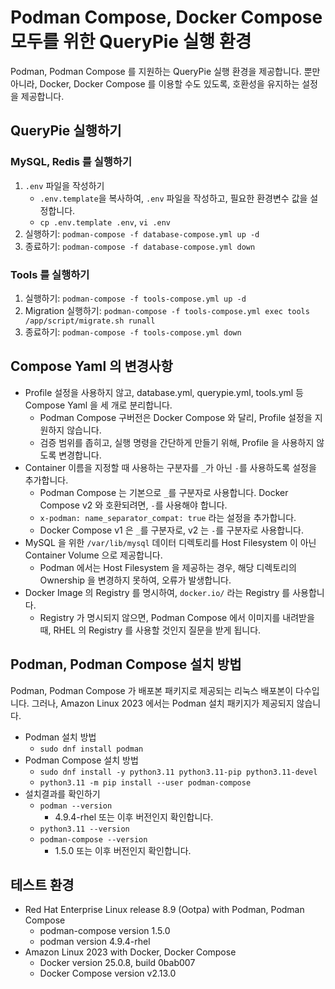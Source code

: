 # Podman Compose, Docker Compose 모두를 위한 QueryPie 실행 환경

Podman, Podman Compose 를 지원하는 QueryPie 실행 환경을 제공합니다.
뿐만 아니라, Docker, Docker Compose 를 이용할 수도 있도록, 호환성을 유지하는 설정을 제공합니다.

## QueryPie 실행하기

### MySQL, Redis 를 실행하기

1. `.env` 파일을 작성하기
    - `.env.template`을 복사하여, `.env` 파일을 작성하고, 필요한 환경변수 값을 설정합니다.
    - `cp .env.template .env`, `vi .env`
2. 실행하기: `podman-compose -f database-compose.yml up -d`
3. 종료하기: `podman-compose -f database-compose.yml down`

### Tools 를 실행하기

1. 실행하기: `podman-compose -f tools-compose.yml up -d`
2. Migration 실행하기: `podman-compose -f tools-compose.yml exec tools /app/script/migrate.sh runall`
3. 종료하기: `podman-compose -f tools-compose.yml down`

## Compose Yaml 의 변경사항

- Profile 설정을 사용하지 않고, database.yml, querypie.yml, tools.yml 등 Compose Yaml 을 세 개로 분리합니다.
  - Podman Compose 구버전은 Docker Compose 와 달리, Profile 설정을 지원하지 않습니다.
  - 검증 범위를 좁히고, 실행 명령을 간단하게 만들기 위해, Profile 을 사용하지 않도록 변경합니다.
- Container 이름을 지정할 때 사용하는 구분자를 `_`가 아닌 `-`를 사용하도록 설정을 추가합니다.
  - Podman Compose 는 기본으로 `_`를 구분자로 사용합니다. Docker Compose v2 와 호환되려면, `-`를 사용해야 합니다.
  - `x-podman: name_separator_compat: true` 라는 설정을 추가합니다.
  - Docker Compose v1 은 `_`를 구분자로, v2 는 `-`를 구분자로 사용합니다.
- MySQL 을 위한 `/var/lib/mysql` 데이터 디렉토리를 Host Filesystem 이 아닌 Container Volume 으로 제공합니다.
  - Podman 에서는 Host Filesystem 을 제공하는 경우, 해당 디렉토리의 Ownership 을 변경하지 못하여, 오류가 발생합니다.
- Docker Image 의 Registry 를 명시하여, `docker.io/` 라는 Registry 를 사용합니다.
  - Registry 가 명시되지 않으면, Podman Compose 에서 이미지를 내려받을 때, RHEL 의 Registry 를 사용할 것인지 질문을 받게 됩니다.

## Podman, Podman Compose 설치 방법

Podman, Podman Compose 가 배포본 패키지로 제공되는 리눅스 배포본이 다수입니다.
그러나, Amazon Linux 2023 에서는 Podman 설치 패키지가 제공되지 않습니다.

- Podman 설치 방법
  - `sudo dnf install podman`
- Podman Compose 설치 방법
  - `sudo dnf install -y python3.11 python3.11-pip python3.11-devel`
  - `python3.11 -m pip install --user podman-compose`
- 설치결과를 확인하기
  - `podman --version`
    - 4.9.4-rhel 또는 이후 버전인지 확인합니다.
  - `python3.11 --version`
  - `podman-compose --version`
    - 1.5.0 또는 이후 버전인지 확인합니다.

## 테스트 환경

- Red Hat Enterprise Linux release 8.9 (Ootpa) with Podman, Podman Compose
  - podman-compose version 1.5.0
  - podman version 4.9.4-rhel
- Amazon Linux 2023 with Docker, Docker Compose
  - Docker version 25.0.8, build 0bab007
  - Docker Compose version v2.13.0
